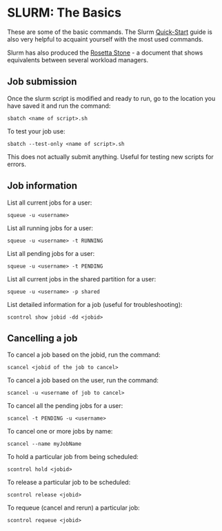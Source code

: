 # SLURM: The Basics

These are some of the basic commands. The Slurm [Quick-Start](https://slurm.schedmd.com/quickstart.html) guide is also very helpful to acquaint yourself with the most used commands.

Slurm has also produced the [Rosetta Stone](../_static/SLURMRosettaStone.pdf) - a document that shows equivalents between several workload managers.

## Job submission

Once the slurm script is modified and ready to run, go to the location you have saved it and run the command:

    sbatch <name of script>.sh

To test your job use:

    sbatch --test-only <name of script>.sh

This does not actually submit anything. Useful for testing new scripts for errors.

## Job information

List all current jobs for a user:

    squeue -u <username>

List all running jobs for a user:

    squeue -u <username> -t RUNNING

List all pending jobs for a user:

    squeue -u <username> -t PENDING

List all current jobs in the shared partition for a user:

    squeue -u <username> -p shared

List detailed information for a job (useful for troubleshooting):

    scontrol show jobid -dd <jobid>

## Cancelling a job

To cancel a job based on the jobid, run the command:

    scancel <jobid of the job to cancel>

To cancel a job based on the user, run the command: 

    scancel -u <username of job to cancel>

To cancel all the pending jobs for a user:

    scancel -t PENDING -u <username>

To cancel one or more jobs by name:

    scancel --name myJobName

To hold a particular job from being scheduled:

    scontrol hold <jobid>

To release a particular job to be scheduled:

    scontrol release <jobid>

To requeue (cancel and rerun) a particular job:

    scontrol requeue <jobid>
